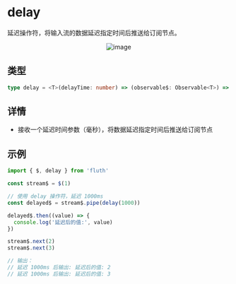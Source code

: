 # delay

延迟操作符，将输入流的数据延迟指定时间后推送给订阅节点。

<div style="display: flex; justify-content: center">
  <img src="/delay.drawio.svg" alt="image" >
</div>

## 类型

```typescript
type delay = <T>(delayTime: number) => (observable$: Observable<T>) => Observable<T>
```

## 详情

- 接收一个延迟时间参数（毫秒），将数据延迟指定时间后推送给订阅节点

## 示例

```typescript
import { $, delay } from 'fluth'

const stream$ = $(1)

// 使用 delay 操作符，延迟 1000ms
const delayed$ = stream$.pipe(delay(1000))

delayed$.then((value) => {
  console.log('延迟后的值:', value)
})

stream$.next(2)
stream$.next(3)

// 输出：
// 延迟 1000ms 后输出: 延迟后的值: 2
// 延迟 1000ms 后输出: 延迟后的值: 3
```
